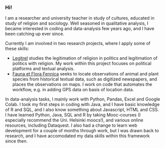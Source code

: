 ### Hi!

I am a researcher and university teacher in study of cultures, educated in study of religion and sociology. Well seasoned in qualitative analysis, I became interested in coding and data-analysis few years ago, and I have been catching up ever since. 

Currently I am involved in two research projects, where I apply some of these skills:
- [Legitrel](https://www.helsinki.fi/en/researchgroups/religion-politics-and-legitimation) studies the legitimation of religion in politics and legitimation of politics with religion. My work within this project focuses on political platforms and textual analysis.
- [Fauna et Flora Fennica](https://sites.utu.fi/faffe/en/) seeks to locate observations of animal and plant species from historical textual data, such as digitized newspapers, and places the observations on maps. I work on code that automates the workflow, e.g. in adding GPS data on basis of location data.

In data-analysis tasks, I mainly work with Python, Pandas, Excel and Google Colab. I took my first steps in coding with Java, and I have basic knowledge of R and SQL, and I also know something about Javascript, HTML and CSS. I have learned Python, Java, SQL and R by taking Mooc-courses (I especially recommend the Uni. Helsinki moocs!), and various online resources, including Dataquest. I also had a change to learn web development for a couple of months through work, but I was drawn back to research, and I have accomodated my data skills within this framework since then.



<!--
**jerekyyro/jerekyyro** is a ✨ _special_ ✨ repository because its `README.md` (this file) appears on your GitHub profile.

Here are some ideas to get you started:

- 🔭 I’m currently working on ...
- 🌱 I’m currently learning ...
- 👯 I’m looking to collaborate on ...
- 🤔 I’m looking for help with ...
- 💬 Ask me about ...
- 📫 How to reach me: ...
- 😄 Pronouns: ...
- ⚡ Fun fact: ...
-->
